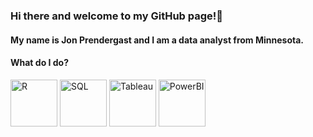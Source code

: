 ### Hi there and welcome to my GitHub page!👋

#### My name is Jon Prendergast and I am a data analyst from Minnesota.

#### What do I do?
<img alt = "R" src = "https://cdn-icons-png.flaticon.com/512/2103/2103665.png" width=75 height=75>
<img alt = "SQL" src = "https://cdn-icons-png.flaticon.com/512/1265/1265531.png" width=75 height=75>
<img alt = "Tableau" src = "https://analyticstraininghub.com/wp-content/uploads/2020/10/icon-tableau-300x300.png" width=75 height=75>
<img alt = "PowerBI" src = "http://proartconsulting.net/wp-content/uploads/2019/05/PowerBINew.jpg" width=75 height=75>

